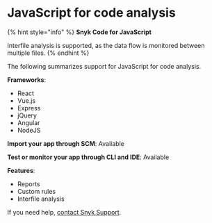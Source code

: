 # JavaScript for code analysis

{% hint style="info" %}
**Snyk Code for JavaScript**

Interfile analysis is supported, as the data flow is monitored between multiple files.
{% endhint %}

The following summarizes support for JavaScript for code analysis.

**Frameworks**:&#x20;

* React
* Vue.js
* Express
* jQuery
* Angular
* NodeJS

**Import your app through SCM**: Available

**Test or monitor your app through CLI and IDE**: Available

**Features**:&#x20;

* Reports
* Custom rules
* Interfile analysis

If you need help, [contact Snyk Support](https://support.snyk.io/hc/en-us).
